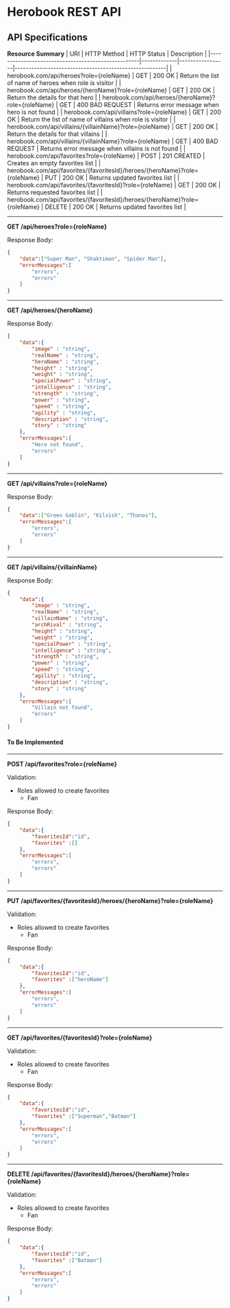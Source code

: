 # Herobook REST API
## API Specifications
**Resource Summary**
| URI                                                | HTTP Method |   HTTP Status   | Description                                           |
|----------------------------------------------------|-------------|-----------------|-------------------------------------------------------|
| herobook.com/api/heroes?role={roleName}             | GET         |   200 OK		 | Return the list of name of heroes when role is visitor   |
| herobook.com/api/heroes/{heroName}?role={roleName}   | GET         |   200 OK        | Return the details for that hero                    |
| herobook.com/api/heroes/{heroName}?role={roleName}    | GET         |   400 BAD REQUEST  | Returns error message when hero is not found         |
| herobook.com/api/villains?role={roleName}               | GET         |   200 OK		 | Return the list of name of villains when role is visitor   |
| herobook.com/api/villains/{villainName}?role={roleName} | GET         |   200 OK   | Return the details for that villains                   |
| herobook.com/api/villains/{villainName}?role={roleName} | GET       |   400 BAD REQUEST | Returns error message when villains is not found   |
| herobook.com/api/favorites?role={roleName} | POST       |   201 CREATED | Creates an empty favorites list   |
| herobook.com/api/favorites/{favoritesId}/heroes/{heroName}?role={roleName} | PUT       |   200 OK | Returns updated favorites list  |
| herobook.com/api/favorites/{favoritesId}?role={roleName} | GET      |   200 OK | Returns requested favorites list  |
| herobook.com/api/favorites/{favoritesId}/heroes/{heroName}?role={roleName} | DELETE       |   200 OK | Returns updated favorites list  |

---
**GET /api/heroes?role={roleName}**

Response Body:
```json
{
	"data":["Super Man", "Shaktiman", "Spider Man"],
	"errorMessages":[
		"errors",
		"errors"
	]		
}
```

---

**GET /api/heroes/{heroName}**

Response Body:
```json
{
	"data":{
		"image" : "string",
		"realName" : "string",
		"heroName" : "string",
		"height" : "string",
		"weight" : "string",
		"specialPower" : "string",
		"intelligence" : "string",
		"strength" : "string",
		"power" : "string",
		"speed" : "string",
		"agility" : "string",
		"description" : "string",
		"story" : "string"
	},
	"errorMessages":[
		"Hero not found",
		"errors"
	]	
}
```

---

**GET /api/villains?role={roleName}**

Response Body:
```json
{
	"data":["Green Goblin", "Kilvish", "Thanos"],
	"errorMessages":[
		"errors",
		"errors"
	]		
}
```

---

**GET /api/villains/{villainName}**

Response Body:
```json
{
	"data":{
		"image" : "string",
		"realName" : "string",
		"villainName" : "string",
		"archRival" : "string",
		"height" : "string",
		"weight" : "string",
		"specialPower" : "string",
		"intelligence" : "string",
		"strength" : "string",
		"power" : "string",
		"speed" : "string",
		"agility" : "string",
		"description" : "string",
		"story" : "string"
	},
	"errorMessages":[
		"Villain not found",
		"errors"
	]	
}
```
#### To Be Implemented

---

**POST /api/favorites?role={roleName}**

Validation: 
 - Roles allowed to create favorites 
   - Fan

Response Body:
```json
{
	"data":{
		"favoritesId":"id",
		"favorites" :[]
	},
	"errorMessages":[
		"errors",
		"errors"
	]		
}
```

---

**PUT /api/favorites/{favoritesId}/heroes/{heroName}?role={roleName}**

Validation: 
 - Roles allowed to create favorites 
   - Fan

Response Body:
```json
{
	"data":{
		"favoritesId":"id",
		"favorites" :["heroName"]
	},
	"errorMessages":[
		"errors",
		"errors"
	]		
}
```

---

**GET /api/favorites/{favoritesId}?role={roleName}**

Validation: 
 - Roles allowed to create favorites 
   - Fan

Response Body:
```json
{
	"data":{
		"favoritesId":"id",
		"favorites" :["Superman","Batman"]
	},
	"errorMessages":[
		"errors",
		"errors"
	]		
}
```

---

**DELETE /api/favorites/{favoritesId}/heroes/{heroName}?role={roleName}**

Validation: 
 - Roles allowed to create favorites 
   - Fan

Response Body:
```json
{
	"data":{
		"favoritesId":"id",
		"favorites" :["Batman"]
	},
	"errorMessages":[
		"errors",
		"errors"
	]		
}
```